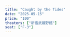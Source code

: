 ```yaml
---
title: "Caught by the Tides"
date: "2025-05-15"
price: "100"
theaters: ["新宿武蔵野館"]
seat: ["F-3"]
---
```

